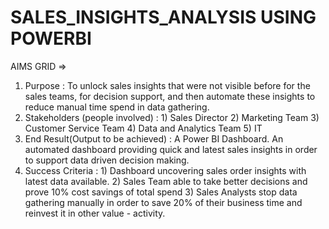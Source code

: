 # SALES_INSIGHTS_ANALYSIS USING POWERBI

AIMS GRID =>

1. Purpose : To unlock sales insights that were not visible before for the sales teams, for decision support, and then automate these insights to reduce manual time spend in data gathering.
2. Stakeholders (people involved) : 1) Sales Director
                                 2) Marketing Team
                                 3) Customer Service Team
                                 4) Data and Analytics Team
                                 5) IT
3. End Result(Output to be achieved) : A Power BI Dashboard. An automated dashboard providing quick and latest sales insights in order to support data driven decision making.
4. Success Criteria : 1) Dashboard uncovering sales order insights with latest data available.
                      2) Sales Team able to take better decisions and prove 10% cost savings of total spend
                      3) Sales Analysts stop data gathering manually in order to save 20% of their business time and reinvest it in other value - activity.
